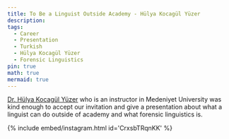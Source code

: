 ```yaml
---
title: To Be a Linguist Outside Academy - Hülya Kocagül Yüzer
description:
tags:
  - Career
  - Presentation
  - Turkish
  - Hülya Kocagül Yüzer
  - Forensic Linguistics
pin: true
math: true
mermaid: true
---
```

[Dr. Hülya Kocagül Yüzer](https://ubys.medeniyet.edu.tr/ABPDS/AcademicInformation/BilgiGoruntulemev2/Index?pid=3SP4KwIwx8m5v6afsotiVw!xGGx!!xGGx!) who is an instructor in Medeniyet University was kind enough to accept our invitation and give a presentation about what a linguist can do outside of academy and what forensic linguistics is.

{% include embed/instagram.html id='CrxsbTRqnKK' %}